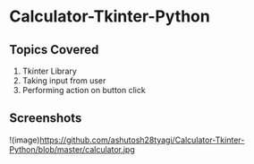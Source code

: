 # Calculator-Tkinter-Python

## Topics Covered
1. Tkinter Library
2. Taking input from user
3. Performing action on button click

## Screenshots
!(image)https://github.com/ashutosh28tyagi/Calculator-Tkinter-Python/blob/master/calculator.jpg
